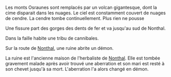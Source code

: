 
Les monts Osraunes sont remplacés par un volcan gigantesque, dont la cime disparait dans les nuages. 
Le ciel est constamment couvert de nuages de cendre. La cendre tombe continuellement. Plus rien ne pousse

Une fissure part des gorges des dents de fer et va jusqu'au sud de Nonthal.

Dans la faille habite une tribu de cannibales. 

Sur la route de [Nonthal](01b_Nonthal.md), une ruine abrite un démon.

La ruine est l'ancienne maison de l'herbaliste de [Nonthal](01b_Nonthal.md). Elle est tombée gravement malade après avoir trouvé une aberration et son mari est resté à son chevet jusqu'à sa mort. L'aberration l'a alors changé en démon.
